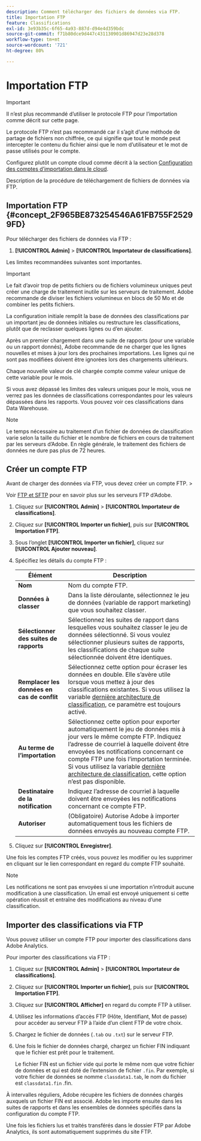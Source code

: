 ```yaml
---
description: Comment télécharger des fichiers de données via FTP.
title: Importation FTP
feature: Classifications
exl-id: 3e93b35c-6f65-4a93-887d-d94e4d359bdc
source-git-commit: f71b80dce9d447c431130901d86947d23e28d378
workflow-type: tm+mt
source-wordcount: '721'
ht-degree: 80%

---
```


# Importation FTP

>[!IMPORTANT]
>
>Il n’est plus recommandé d’utiliser le protocole FTP pour l’importation comme décrit sur cette page.
>
>Le protocole FTP n’est pas recommandé car il s’agit d’une méthode de partage de fichiers non chiffrée, ce qui signifie que tout le monde peut intercepter le contenu du fichier ainsi que le nom d’utilisateur et le mot de passe utilisés pour le compte.
>
>Configurez plutôt un compte cloud comme décrit à la section [Configuration des comptes d’importation dans le cloud](/help/components/locations/configure-import-accounts.md).

Description de la procédure de téléchargement de fichiers de données via FTP.

## Importation FTP {#concept_2F965BE873254546A61FB755F25299FD}

Pour télécharger des fichiers de données via FTP :

1. **[!UICONTROL Admin]** > **[!UICONTROL Importateur de classifications]**.

Les limites recommandées suivantes sont importantes.

>[!IMPORTANT]
>
>Le fait d’avoir trop de petits fichiers ou de fichiers volumineux uniques peut créer une charge de traitement inutile sur les serveurs de traitement. Adobe recommande de diviser les fichiers volumineux en blocs de 50 Mo et de combiner les petits fichiers.

La configuration initiale remplit la base de données des classifications par un important jeu de données initiales ou restructure les classifications, plutôt que de reclasser quelques lignes ou d’en ajouter.

Après un premier chargement dans une suite de rapports (pour une variable ou un rapport donnés), Adobe recommande de ne charger que les lignes nouvelles et mises à jour lors des prochaines importations. Les lignes qui ne sont pas modifiées doivent être ignorées lors des chargements ultérieurs.

Chaque nouvelle valeur de clé chargée compte comme valeur unique de cette variable pour le mois.

Si vous avez dépassé les limites des valeurs uniques pour le mois, vous ne verrez pas les données de classifications correspondantes pour les valeurs dépassées dans les rapports. Vous pouvez voir ces classifications dans Data Warehouse.

>[!NOTE]
>
>Le temps nécessaire au traitement d’un fichier de données de classification varie selon la taille du fichier et le nombre de fichiers en cours de traitement par les serveurs d’Adobe. En règle générale, le traitement des fichiers de données ne dure pas plus de 72 heures.

## Créer un compte FTP

Avant de charger des données via FTP, vous devez créer un compte FTP. >

Voir [FTP et SFTP](/help/export/ftp-and-sftp/ftp-overview.md) pour en savoir plus sur les serveurs FTP d’Adobe.

1. Cliquez sur **[!UICONTROL Admin]** > **[!UICONTROL Importateur de classifications]**.
1. Cliquez sur **[!UICONTROL Importer un fichier]**, puis sur **[!UICONTROL Importation FTP]**.
1. Sous l’onglet **[!UICONTROL Importer un fichier]**, cliquez sur **[!UICONTROL Ajouter nouveau]**.
1. Spécifiez les détails du compte FTP :

   | Élément | Description |
   |---|---|
   | **Nom** | Nom du compte FTP. |
   | **Données à classer** | Dans la liste déroulante, sélectionnez le jeu de données (variable de rapport marketing) que vous souhaitez classer. |
   | **Sélectionner des suites de rapports** | Sélectionnez les suites de rapport dans lesquelles vous souhaitez classer le jeu de données sélectionné. Si vous voulez sélectionner plusieurs suites de rapports, les classifications de chaque suite sélectionnée doivent être identiques. |
   | **Remplacer les données en cas de conflit** | Sélectionnez cette option pour écraser les données en double. Elle s’avère utile lorsque vous mettez à jour des classifications existantes. Si vous utilisez la variable [dernière architecture de classification](../sets/overview.md), ce paramètre est toujours activé. |
   | **Au terme de l’importation** | Sélectionnez cette option pour exporter automatiquement le jeu de données mis à jour vers le même compte FTP. Indiquez l’adresse de courriel à laquelle doivent être envoyées les notifications concernant ce compte FTP une fois l’importation terminée. Si vous utilisez la variable [dernière architecture de classification](../sets/overview.md), cette option n’est pas disponible. |
   | **Destinataire de la notification** | Indiquez l’adresse de courriel à laquelle doivent être envoyées les notifications concernant ce compte FTP. |
   | **Autoriser** | (Obligatoire) Autorise Adobe à importer automatiquement tous les fichiers de données envoyés au nouveau compte FTP. |

1. Cliquez sur **[!UICONTROL Enregistrer]**.

Une fois les comptes FTP créés, vous pouvez les modifier ou les supprimer en cliquant sur le lien correspondant en regard du compte FTP souhaité.

>[!NOTE]
>
>Les notifications ne sont pas envoyées si une importation n’introduit aucune modification à une classification. Un email est envoyé uniquement si cette opération réussit et entraîne des modifications au niveau d’une classification.

## Importer des classifications via FTP

Vous pouvez utiliser un compte FTP pour importer des classifications dans Adobe Analytics.

Pour importer des classifications via FTP :

1. Cliquez sur **[!UICONTROL Admin]** > **[!UICONTROL Importateur de classifications]**.
1. Cliquez sur **[!UICONTROL Importer un fichier]**, puis sur **[!UICONTROL Importation FTP]**.
1. Cliquez sur **[!UICONTROL Afficher]** en regard du compte FTP à utiliser.
1. Utilisez les informations d’accès FTP (Hôte, Identifiant, Mot de passe) pour accéder au serveur FTP à l’aide d’un client FTP de votre choix.
1. Chargez le fichier de données (`.tab` ou `.txt`) sur le serveur FTP.
1. Une fois le fichier de données chargé, chargez un fichier FIN indiquant que le fichier est prêt pour le traitement.

   Le fichier FIN est un fichier vide qui porte le même nom que votre fichier de données et qui est doté de l’extension de fichier `.fin`. Par exemple, si votre fichier de données se nomme `classdata1.tab`, le nom du fichier est `classdata1.fin` .fin.

À intervalles réguliers, Adobe récupère les fichiers de données chargés auxquels un fichier FIN est associé. Adobe les importe ensuite dans les suites de rapports et dans les ensembles de données spécifiés dans la configuration du compte FTP.

Une fois les fichiers lus et traités transférés dans le dossier FTP par Adobe Analytics, ils sont automatiquement supprimés du site FTP.
